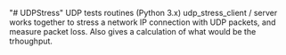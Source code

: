 "# UDPStress" 
UDP tests routines (Python 3.x)
udp_stress_client / server works together to stress a network IP connection with UDP packets, and measure packet loss.
Also gives a calculation of what would be the trhoughput.